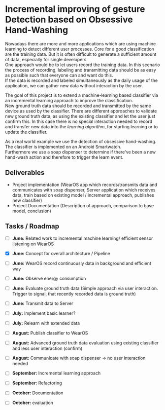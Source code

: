 # Incremental improving of gesture Detection based on Obsessive Hand-Washing

Nowadays there are more and more applications which are using machine learning to detect different user processes. Core for a good classification are the training data. But it is often difficult to generate a sufficient amount of data, especially for single developers.  
One approach would be to let users record the training data. In this scenario the process of recording, labeling and transmitting data should be as easy as possible such that everyone can and want do this.  
If the data is recorded and labeled simultaneously as the daily usage of the application, we can gather new data without interaction by the user.

The goal of this project is to extend a machine-learning based classifier via an incremental learning approach to improve the classification.  
New ground truth data should be recorded and transmitted by the same device as used by the classifier. There are different approaches to validate new ground truth data, as using the existing classifier and let the user just confirm this. In this case there is no special interaction needed to record and transfer new data into the *learning algorithm*, for starting learning or to update the classifier.

As a real world example we use the detection of obsessive hand-washing. The classifier is implemented on an Android Smartwatch.  
Furthermore we use a soap dispenser to determine if there've been a new hand-wash action and therefore to trigger the learn event.


## Deliverables
- Project implementation (WearOS app which records/transmits data and communicates with soap dispenser, Server application which receives data, train based on existing model / incremental approach, publishes new classifier)
- Project Documentation (Description of approach, comparison to base model, conclusion)


## Tasks / Roadmap
- [ ] **June:** Related work to incremental machine learning/ efficient sensor listening on WearOS 
- [x] **June:** Concept for overall architecture / Pipeline
- [ ] **June:** WearOS record continuously data in background and efficient way
- [ ] **June:** Observe energy consumption
- [ ] **June:** Evaluate ground truth data (Simple approach via user interaction. Trigger to signal, that recently recorded data is ground truth)
- [ ] **June:** Transmit data to Server
- [ ] **July:** Implement basic learner?
- [ ] **July:** Relearn with extended data
- [ ] **August:** Publish classifier to WearOS
- [ ] **August:** Advanced ground truth data evaluation using existing classifier and less user interaction (confirm)
- [ ] **August:** Communicate with soap dispenser -> no user interaction needed
- [ ] **September:** Incremental learning approach
- [ ] **September:** Refactoring 
- [ ] **October:** Documentation
- [ ] **October:** evaluation



